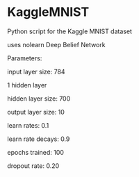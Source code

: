 # KaggleMNIST
Python script for the Kaggle MNIST dataset

uses nolearn Deep Belief Network

Parameters:

input layer size: 784

1 hidden layer

hidden layer size: 700

output layer size: 10

learn rates: 0.1

learn rate decays: 0.9

epochs trained: 100

dropout rate: 0.20
